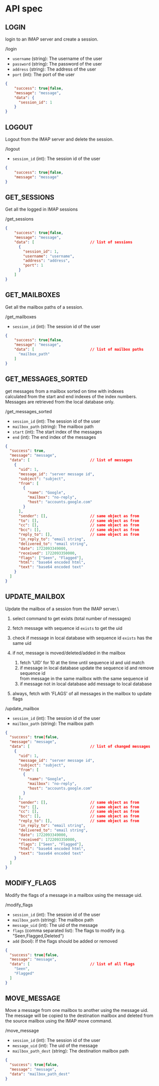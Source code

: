 # API spec

## LOGIN

login to an IMAP server and create a session.

/login

- `username` (string): The username of the user
- `password` (string): The password of the user
- `address` (string): The address of the user
- `port` (int): The port of the user

```json
{
    "success": true|false,
    "message": "message",
    "data": {
      "session_id": 1
    }
}
```

## LOGOUT

Logout from the IMAP server and delete the session.

/logout

- `session_id` (int): The session id of the user

```json
{
    "success": true|false,
    "message": "message"
}
```

## GET_SESSIONS

Get all the logged in IMAP sessions

/get_sessions

```json
{
    "success": true|false,
    "message": "message",
    "data": [                         // list of sessions
      {
        "session_id": 1,
        "username": "username",
        "address": "address",
        "port": 1
      }
    ]
}
```

## GET_MAILBOXES

Get all the mailbox paths of a session.

/get_mailboxes

- `session_id` (int): The session id of the user

```json
{
    "success": true|false,
    "message": "message",
    "data": [                         // list of mailbox paths
      "mailbox_path"
    ]
}
```

## GET_MESSAGES_SORTED

get messages from a mailbox sorted on time with indexes\
calculated from the start and end indexes of the index numbers.\
Messages are retrieved from the local database only.

/get_messages_sorted

- `session_id` (int): The session id of the user
- `mailbox_path` (string): The mailbox path
- `start` (int): The start index of the messages
- `end` (int): The end index of the messages

```json
{
  "success": true,
  "message": "message",
  "data": [                           // list of messages
    {
      "uid": 1,
      "message_id": "server message id",
      "subject": "subject",
      "from": [
        {
          "name": "Google",
          "mailbox": "no-reply",
          "host": "accounts.google.com"
        }
      ],
      "sender": [],                   // same object as from
      "to": [],                       // same object as from
      "cc": [],                       // same object as from
      "bcc": [],                      // same object as from
      "reply_to": [],                 // same object as from
      "in_reply_to": "email string",
      "delivered_to": "email string",
      "date": 1722093349000,
      "received": 1722093350000,
      "flags": ["Seen", "Flagged"],
      "html": "base64 encoded html",
      "text": "base64 encoded text"
    }
  ]
}
```

## UPDATE_MAILBOX

Update the mailbox of a session from the IMAP server.\

1. select command to get exists (total number of messages)
2. fetch message with sequence id `exists` to get the uid
3. check if message in local database with sequence id `exists` has the same uid
4. if not, message is moved/deleted/added in the mailbox

    1. fetch 'UID' for 10 at the time until sequence id and uid match
    2. if message in local database update the sequence id and remove sequence id\
        from message in the same mailbox with the same sequence id
    3. if message not in local database add message to local database

5. always, fetch with 'FLAGS' of all messages in the mailbox to update flags

/update_mailbox

- `session_id` (int): The session id of the user
- `mailbox_path` (string): The mailbox path

```json
{
  "success": true|false,
  "message": "message",
  "data": [                           // list of changed messages
    {
      "uid": 1,
      "message_id": "server message id",
      "subject": "subject",
      "from": [
        {
          "name": "Google",
          "mailbox": "no-reply",
          "host": "accounts.google.com"
        }
      ],
      "sender": [],                   // same object as from
      "to": [],                       // same object as from
      "cc": [],                       // same object as from
      "bcc": [],                      // same object as from
      "reply_to": [],                 // same object as from
      "in_reply_to": "email string",
      "delivered_to": "email string",
      "date": 1722093349000,
      "received": 1722093350000,
      "flags": ["Seen", "Flagged"],
      "html": "base64 encoded html",
      "text": "base64 encoded text"
    }
  ]
}
```

## MODIFY_FLAGS

Modify the flags of a message in a mailbox using the message uid.

/modify_flags

- `session_id` (int): The session id of the user
- `mailbox_path` (string): The mailbox path
- `message_uid` (int): The uid of the message
- `flags` (comma separated list): The flags to modify (e.g. "Seen,Flagged,Deleted")
- `add` (bool): If the flags should be added or removed

```json
{
  "success": true|false,
  "message": "message",
  "data": [                           // list of all flags
    "Seen",
    "Flagged"
  ]
}
```

## MOVE_MESSAGE

Move a message from one mailbox to another using the message uid.\
The message will be copied to the destination mailbox and deleted from\
the source mailbox using the IMAP move command.

/move_message

- `session_id` (int): The session id of the user
- `message_uid` (int): The uid of the message
- `mailbox_path_dest` (string): The destination mailbox path

```json
{
  "success": true|false,
  "message": "message",
  "data": "mailbox_path_dest"
}
```
